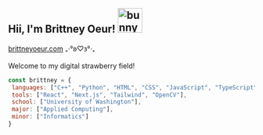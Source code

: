 <h2>Hii, I'm Brittney Oeur! <img src="https://images-wixmp-ed30a86b8c4ca887773594c2.wixmp.com/f/aa5e7eab-a202-44ac-b9ec-f9b2dccc3531/de3udq1-3ccd80e4-5228-4810-b119-6166d12460e1.gif?token=eyJ0eXAiOiJKV1QiLCJhbGciOiJIUzI1NiJ9.eyJzdWIiOiJ1cm46YXBwOjdlMGQxODg5ODIyNjQzNzNhNWYwZDQxNWVhMGQyNmUwIiwiaXNzIjoidXJuOmFwcDo3ZTBkMTg4OTgyMjY0MzczYTVmMGQ0MTVlYTBkMjZlMCIsIm9iaiI6W1t7InBhdGgiOiJcL2ZcL2FhNWU3ZWFiLWEyMDItNDRhYy1iOWVjLWY5YjJkY2NjMzUzMVwvZGUzdWRxMS0zY2NkODBlNC01MjI4LTQ4MTAtYjExOS02MTY2ZDEyNDYwZTEuZ2lmIn1dXSwiYXVkIjpbInVybjpzZXJ2aWNlOmZpbGUuZG93bmxvYWQiXX0.QK49_v0lrKqknO9Ej8wUsoA7vbt3j5jvch2-MZNKcGI" alt="bunny" width="50" height="50"></h2> 

[brittneyoeur.com](https://www.brittneyoeur.com) ₊‧°𐐪♡𐑂°‧₊<br></br>
Welcome to my digital strawberry field!

```javascript
const brittney = {
 languages: ["C++", "Python", "HTML", "CSS", "JavaScript", "TypeScript"],
 tools: ["React", "Next.js", "Tailwind", "OpenCV"],
 school: ["University of Washington"],
 major: ["Applied Computing"],
 minor: ["Informatics"]
}
```
